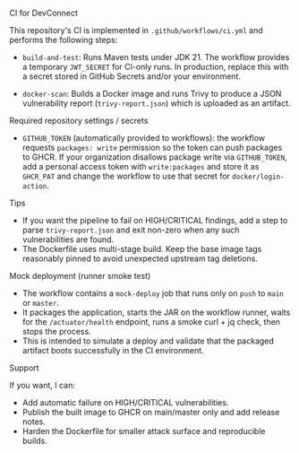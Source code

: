 CI for DevConnect

This repository's CI is implemented in `.github/workflows/ci.yml` and performs the following steps:

- `build-and-test`: Runs Maven tests under JDK 21. The workflow provides a temporary `JWT_SECRET` for CI-only runs. In production, replace this with a secret stored in GitHub Secrets and/or your environment.

- `docker-scan`: Builds a Docker image and runs Trivy to produce a JSON vulnerability report (`trivy-report.json`) which is uploaded as an artifact.

Required repository settings / secrets

- `GITHUB_TOKEN` (automatically provided to workflows): the workflow requests `packages: write` permission so the token can push packages to GHCR. If your organization disallows package write via `GITHUB_TOKEN`, add a personal access token with `write:packages` and store it as `GHCR_PAT` and change the workflow to use that secret for `docker/login-action`.

Tips

- If you want the pipeline to fail on HIGH/CRITICAL findings, add a step to parse `trivy-report.json` and exit non-zero when any such vulnerabilities are found.
- The Dockerfile uses multi-stage build. Keep the base image tags reasonably pinned to avoid unexpected upstream tag deletions.

Mock deployment (runner smoke test)

- The workflow contains a `mock-deploy` job that runs only on `push` to `main` or `master`.
- It packages the application, starts the JAR on the workflow runner, waits for the `/actuator/health` endpoint, runs a smoke curl + jq check, then stops the process.
- This is intended to simulate a deploy and validate that the packaged artifact boots successfully in the CI environment.

Support

If you want, I can:

- Add automatic failure on HIGH/CRITICAL vulnerabilities.
- Publish the built image to GHCR on main/master only and add release notes.
- Harden the Dockerfile for smaller attack surface and reproducible builds.
